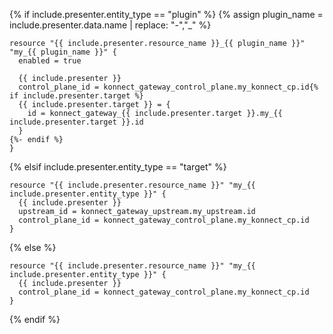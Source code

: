 {% if include.presenter.entity_type == "plugin" %}
{% assign plugin_name = include.presenter.data.name | replace: "-","_" %}
```hcl
resource "{{ include.presenter.resource_name }}_{{ plugin_name }}" "my_{{ plugin_name }}" {
  enabled = true

  {{ include.presenter }}
  control_plane_id = konnect_gateway_control_plane.my_konnect_cp.id{% if include.presenter.target %}
  {{ include.presenter.target }} = {
    id = konnect_gateway_{{ include.presenter.target }}.my_{{ include.presenter.target }}.id
  }
{%- endif %}
}
```
{% elsif include.presenter.entity_type == "target" %}
```hcl
resource "{{ include.presenter.resource_name }}" "my_{{ include.presenter.entity_type }}" {
  {{ include.presenter }}
  upstream_id = konnect_gateway_upstream.my_upstream.id
  control_plane_id = konnect_gateway_control_plane.my_konnect_cp.id
}
```
{% else %}
```hcl
resource "{{ include.presenter.resource_name }}" "my_{{ include.presenter.entity_type }}" {
  {{ include.presenter }}
  control_plane_id = konnect_gateway_control_plane.my_konnect_cp.id
}
```
{% endif %}
